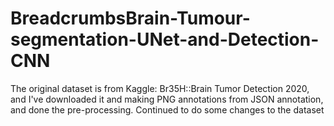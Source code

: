 # BreadcrumbsBrain-Tumour-segmentation-UNet-and-Detection-CNN

The original dataset is from Kaggle: Br35H::Brain Tumor Detection 2020, and I've downloaded it and making PNG annotations from JSON annotation, and done the pre-processing.
Continued to do some changes to the dataset
